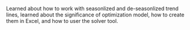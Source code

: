 Learned about how to work with seasonlized and de-seasonlized trend lines, learned about the significance of optimization model, how to create them in Excel, and how to user the solver tool.

